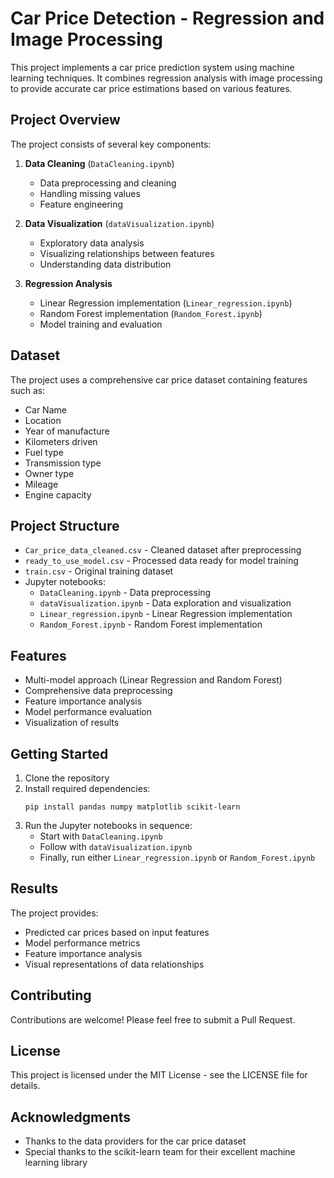 # Car Price Detection - Regression and Image Processing

This project implements a car price prediction system using machine learning techniques. It combines regression analysis with image processing to provide accurate car price estimations based on various features.

## Project Overview

The project consists of several key components:

1. **Data Cleaning** (`DataCleaning.ipynb`)
   - Data preprocessing and cleaning
   - Handling missing values
   - Feature engineering

2. **Data Visualization** (`dataVisualization.ipynb`)
   - Exploratory data analysis
   - Visualizing relationships between features
   - Understanding data distribution

3. **Regression Analysis**
   - Linear Regression implementation (`Linear_regression.ipynb`)
   - Random Forest implementation (`Random_Forest.ipynb`)
   - Model training and evaluation

## Dataset

The project uses a comprehensive car price dataset containing features such as:
- Car Name
- Location
- Year of manufacture
- Kilometers driven
- Fuel type
- Transmission type
- Owner type
- Mileage
- Engine capacity

## Project Structure

- `Car_price_data_cleaned.csv` - Cleaned dataset after preprocessing
- `ready_to_use_model.csv` - Processed data ready for model training
- `train.csv` - Original training dataset
- Jupyter notebooks:
  - `DataCleaning.ipynb` - Data preprocessing
  - `dataVisualization.ipynb` - Data exploration and visualization
  - `Linear_regression.ipynb` - Linear Regression implementation
  - `Random_Forest.ipynb` - Random Forest implementation

## Features

- Multi-model approach (Linear Regression and Random Forest)
- Comprehensive data preprocessing
- Feature importance analysis
- Model performance evaluation
- Visualization of results

## Getting Started

1. Clone the repository
2. Install required dependencies:
   ```
   pip install pandas numpy matplotlib scikit-learn
   ```
3. Run the Jupyter notebooks in sequence:
   - Start with `DataCleaning.ipynb`
   - Follow with `dataVisualization.ipynb`
   - Finally, run either `Linear_regression.ipynb` or `Random_Forest.ipynb`

## Results

The project provides:
- Predicted car prices based on input features
- Model performance metrics
- Feature importance analysis
- Visual representations of data relationships

## Contributing

Contributions are welcome! Please feel free to submit a Pull Request.

## License

This project is licensed under the MIT License - see the LICENSE file for details.

## Acknowledgments

- Thanks to the data providers for the car price dataset
- Special thanks to the scikit-learn team for their excellent machine learning library
